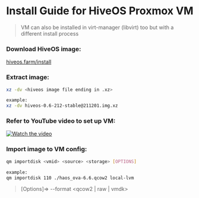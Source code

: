 # Install Guide for HiveOS Proxmox VM
> VM can also be installed in virt-manager (libvirt) too but with a different install process

### Download HiveOS image: 
[hiveos.farm/install](https://hiveos.farm/install/)

### Extract image:
```bash
xz -dv <hiveos image file ending in .xz>

example:
xz -dv hiveos-0.6-212-stable@211201.img.xz
```

### Refer to YouTube video to set up VM:
[![Watch the video](https://img.youtube.com/vi/F7Loqq0v08s/default.jpg)](https://youtu.be/F7Loqq0v08s)

### Import image to VM config: 
```bash
qm importdisk <vmid> <source> <storage> [OPTIONS]

example:
qm importdisk 110 ./haos_ova-6.6.qcow2 local-lvm
```
> [Options]=> --format <qcow2 | raw | vmdk>
